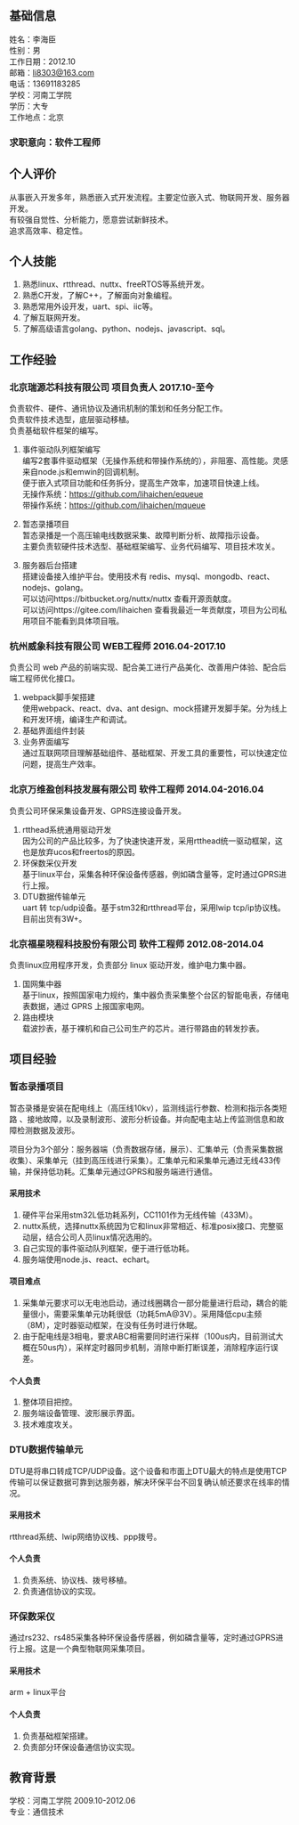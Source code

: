 ## 基础信息   
姓名：李海臣		
性别：男  
工作日期：2012.10  
邮箱：li8303@163.com  
电话：13691183285  
学校：河南工学院    
学历：大专  
工作地点：北京   
   
### 求职意向：软件工程师  

## 个人评价

从事嵌入开发多年，熟悉嵌入式开发流程。主要定位嵌入式、物联网开发、服务器开发。  
有较强自觉性、分析能力，愿意尝试新鲜技术。  
追求高效率、稳定性。

## 个人技能  
1. 熟悉linux、rtthread、nuttx、freeRTOS等系统开发。   
2. 熟悉C开发，了解C++，了解面向对象编程。
3. 熟悉常用外设开发，uart、spi、iic等。
4. 了解互联网开发。
5. 了解高级语言golang、python、nodejs、javascript、sql。


## 工作经验   
### 北京瑞源芯科技有限公司 项目负责人 2017.10-至今  
负责软件、硬件、通讯协议及通讯机制的策划和任务分配工作。   
负责软件技术选型，底层驱动移植。   
负责基础软件框架的编写。  

1. 事件驱动队列框架编写   
编写2套事件驱动框架（无操作系统和带操作系统的），非阻塞、高性能。灵感来自node.js和emwin的回调机制。    
便于嵌入式项目功能和任务拆分，提高生产效率，加速项目快速上线。  
无操作系统：https://github.com/lihaichen/equeue    
带操作系统：https://github.com/lihaichen/mqueue     

2. 暂态录播项目   
暂态录播是一个高压输电线数据采集、故障判断分析、故障指示设备。   
主要负责软硬件技术选型、基础框架编写、业务代码编写、项目技术攻关。   

3. 服务器后台搭建   
 搭建设备接入维护平台。使用技术有 redis、mysql、mongodb、react、nodejs、golang。  
可以访问https://bitbucket.org/nuttx/nuttx 查看开源贡献度。   
可以访问https://gitee.com/lihaichen 查看我最近一年贡献度，项目为公司私用项目不能看到具体项目哦。  

### 杭州威象科技有限公司 WEB工程师 2016.04-2017.10  
负责公司 web 产品的前端实现、配合美工进行产品美化、改善用户体验、配合后端工程师优化接口。  
1. webpack脚手架搭建  
使用webpack、react、dva、ant design、mock搭建开发脚手架。分为线上和开发环境，编译生产和调试。  
2. 基础界面组件封装   
3. 业务界面编写   
通过互联网项目理解基础组件、基础框架、开发工具的重要性，可以快速定位问题，提高生产效率。  

### 北京万维盈创科技发展有限公司 软件工程师 2014.04-2016.04  
负责公司环保采集设备开发、GPRS连接设备开发。  
1. rtthead系统通用驱动开发  
因为公司的产品比较多，为了快速快速开发，采用rtthead统一驱动框架，这也是放弃ucos和freertos的原因。  
2. 环保数采仪开发   
基于linux平台，采集各种环保设备传感器，例如磷含量等，定时通过GPRS进行上报。  
3. DTU数据传输单元   
 uart 转 tcp/udp设备。基于stm32和rtthread平台，采用lwip tcp/ip协议栈。目前出货有3W+。

### 北京福星晓程科技股份有限公司 软件工程师 2012.08-2014.04  
负责linux应用程序开发，负责部分 linux 驱动开发，维护电力集中器。   
1. 国网集中器   
基于linux，按照国家电力规约，集中器负责采集整个台区的智能电表，存储电表数据，通过 GPRS 上报国家电网。   
2. 路由模块   
载波抄表，基于裸机和自己公司生产的芯片。进行带路由的转发抄表。   

## 项目经验   
### 暂态录播项目    
暂态录播是安装在配电线上（高压线10kv），监测线运行参数、检测和指示各类短路 、接地故障，以及录制波形、波形分析设备。并向配电主站上传监测信息和故障检测数据及波形。  

项目分为3个部分：服务器端（负责数据存储，展示）、汇集单元（负责采集数据收集）、采集单元（挂到高压线进行采集）。汇集单元和采集单元通过无线433传输，并保持低功耗。汇集单元通过GPRS和服务端进行通信。   

#### 采用技术
1. 硬件平台采用stm32L低功耗系列，CC1101作为无线传输（433M）。   
2. nuttx系统，选择nuttx系统因为它和linux非常相近、标准posix接口、完整驱动层，结合公司人员linux情况选用的。   
3. 自己实现的事件驱动队列框架，便于进行低功耗。   
4. 服务端使用node.js、react、echart。   


#### 项目难点  
1. 采集单元要求可以无电池启动，通过线圈耦合一部分能量进行启动，耦合的能量很小，需要采集单元功耗很低（功耗5mA@3V）。采用降低cpu主频（8M），定时器驱动框架，在没有任务时进行休眠。   
2. 由于配电线是3相电，要求ABC相需要同时进行采样（100us内，目前测试大概在50us内），采样定时器同步机制，消除中断打断误差，消除程序运行误差。   

#### 个人负责   
1. 整体项目把控。   
2. 服务端设备管理、波形展示界面。   
3. 技术难度攻关。   

### DTU数据传输单元  
DTU是将串口转成TCP/UDP设备。这个设备和市面上DTU最大的特点是使用TCP传输可以保证数据可靠到达服务器，解决环保平台不回复确认帧还要求在线率的情况。 

#### 采用技术  
rtthread系统、lwip网络协议栈、ppp拨号。    
#### 个人负责  
1. 负责系统、协议栈、拨号移植。   
2. 负责通信协议的实现。   

### 环保数采仪  
通过rs232、rs485采集各种环保设备传感器，例如磷含量等，定时通过GPRS进行上报。这是一个典型物联网采集项目。   
#### 采用技术   
arm + linux平台  
#### 个人负责    
1. 负责基础框架搭建。   
2. 负责部分环保设备通信协议实现。   


## 教育背景
学校：河南工学院 2009.10-2012.06  
专业：通信技术  







